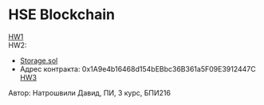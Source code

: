 # HSE Blockchain

[HW1](https://docs.google.com/document/d/1v9oM2eOT2ztTuBFBgVVKKz7cY93zFRa3NitLPf-rWWU/edit?usp=sharing)<br/>
HW2:
* [Storage.sol](Storage.sol)
* Адрес контракта: 0x1A9e4b16468d154bEBbc36B361a5F09E3912447C
[HW3](web3.js)

Автор: Натрошвили Давид, ПИ, 3 курс, БПИ216
